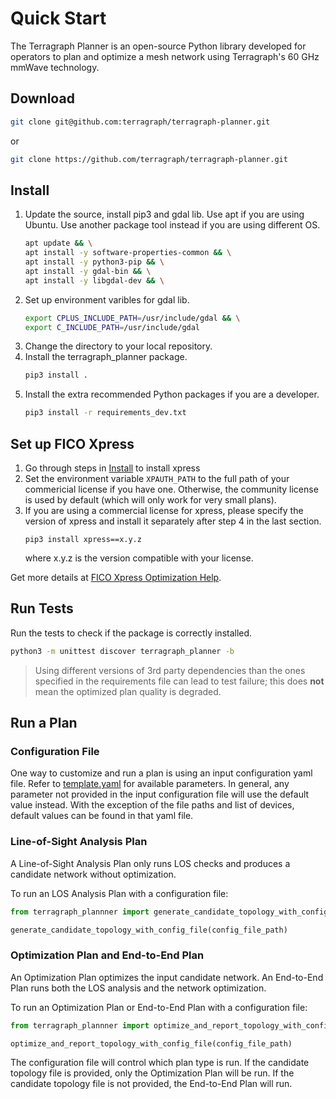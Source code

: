 # Quick Start

The Terragraph Planner is an open-source Python library developed for operators
to plan and optimize a mesh network using Terragraph's 60 GHz mmWave technology.

## Download

```sh
git clone git@github.com:terragraph/terragraph-planner.git
```
or
```sh
git clone https://github.com/terragraph/terragraph-planner.git
```

## Install

1. Update the source, install pip3 and gdal lib. Use apt if you are using
Ubuntu. Use another package tool instead if you are using different OS.
   ```sh
   apt update && \
   apt install -y software-properties-common && \
   apt install -y python3-pip && \
   apt install -y gdal-bin && \
   apt install -y libgdal-dev && \
   ```
2. Set up environment varibles for gdal lib.
   ```sh
   export CPLUS_INCLUDE_PATH=/usr/include/gdal && \
   export C_INCLUDE_PATH=/usr/include/gdal
   ```
3. Change the directory to your local repository.
4. Install the terragraph_planner package.
   ```sh
   pip3 install .
   ```
5. Install the extra recommended Python packages if you are a developer.
   ```sh
   pip3 install -r requirements_dev.txt
   ```

## Set up FICO Xpress

1. Go through steps in [Install](#install) to install xpress
2. Set the environment variable `XPAUTH_PATH` to the full path of your commericial
   license if you have one. Otherwise, the community license is used by default
   (which will only work for very small plans).
3. If you are using a commercial license for xpress, please specify the
   version of xpress and install it separately after step 4 in the last section.
   ```
   pip3 install xpress==x.y.z
   ```
   where x.y.z is the version compatible with your license.

Get more details at [FICO Xpress Optimization Help](https://www.fico.com/fico-xpress-optimization/docs/latest/solver/optimizer/python/HTML/chIntro.html?scroll=secInstall).

## Run Tests

Run the tests to check if the package is correctly installed.
```sh
python3 -m unittest discover terragraph_planner -b
```

> Using different versions of 3rd party dependencies than the ones specified
in the requirements file can lead to test failure; this does **not** mean the
optimized plan quality is degraded.

## Run a Plan

### Configuration File

One way to customize and run a plan is using an input configuration yaml file. Refer to
[template.yaml](https://github.com/terragraph/terragraph-planner/blob/main/terragraph_planner/data/template.yaml)
for available parameters. In general, any parameter not provided in the input
configuration file will use the default value instead. With the exception of
the file paths and list of devices, default values can be found in that
yaml file.


### Line-of-Sight Analysis Plan

A Line-of-Sight Analysis Plan only runs LOS checks and produces a candidate
network without optimization.

To run an LOS Analysis Plan with a configuration file:

```python
from terragraph_plannner import generate_candidate_topology_with_config_file

generate_candidate_topology_with_config_file(config_file_path)
```


### Optimization Plan and End-to-End Plan

An Optimization Plan optimizes the input candidate network. An End-to-End Plan
runs both the LOS analysis and the network optimization.

To run an Optimization Plan or End-to-End Plan with a configuration file:
```python
from terragraph_plannner import optimize_and_report_topology_with_config_file

optimize_and_report_topology_with_config_file(config_file_path)
```

The configuration file will control which plan type is run. If the candidate
topology file is provided, only the Optimization Plan will be run. If the
candidate topology file is not provided, the End-to-End Plan will run.

